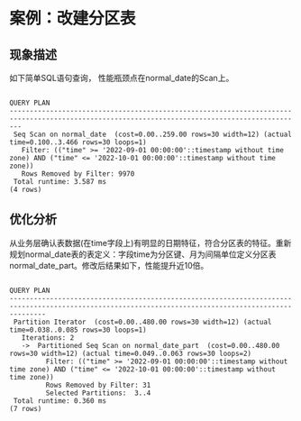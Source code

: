 # **案例：改建分区表**

## 现象描述<a name="zh-cn_topic_0075873749_section3352584712931"></a>

如下简单SQL语句查询， 性能瓶颈点在normal\_date的Scan上。

```
                                                                  QUERY PLAN
-----------------------------------------------------------------------------------------------------------------------------------------------
 Seq Scan on normal_date  (cost=0.00..259.00 rows=30 width=12) (actual time=0.100..3.466 rows=30 loops=1)
   Filter: (("time" >= '2022-09-01 00:00:00'::timestamp without time zone) AND ("time" <= '2022-10-01 00:00:00'::timestamp without time zone))
   Rows Removed by Filter: 9970
 Total runtime: 3.587 ms
(4 rows)
```

## 优化分析<a name="zh-cn_topic_0075873749_section45836675121326"></a>

从业务层确认表数据\(在time字段上\)有明显的日期特征，符合分区表的特征。重新规划normal\_date表的表定义：字段time为分区键、月为间隔单位定义分区表normal\_date\_part。修改后结果如下，性能提升近10倍。

```
                                                                     QUERY PLAN
-----------------------------------------------------------------------------------------------------------------------------------------------------
 Partition Iterator  (cost=0.00..480.00 rows=30 width=12) (actual time=0.038..0.085 rows=30 loops=1)
   Iterations: 2
   ->  Partitioned Seq Scan on normal_date_part  (cost=0.00..480.00 rows=30 width=12) (actual time=0.049..0.063 rows=30 loops=2)
         Filter: (("time" >= '2022-09-01 00:00:00'::timestamp without time zone) AND ("time" <= '2022-10-01 00:00:00'::timestamp without time zone))
         Rows Removed by Filter: 31
         Selected Partitions:  3..4
 Total runtime: 0.360 ms
(7 rows)
```
